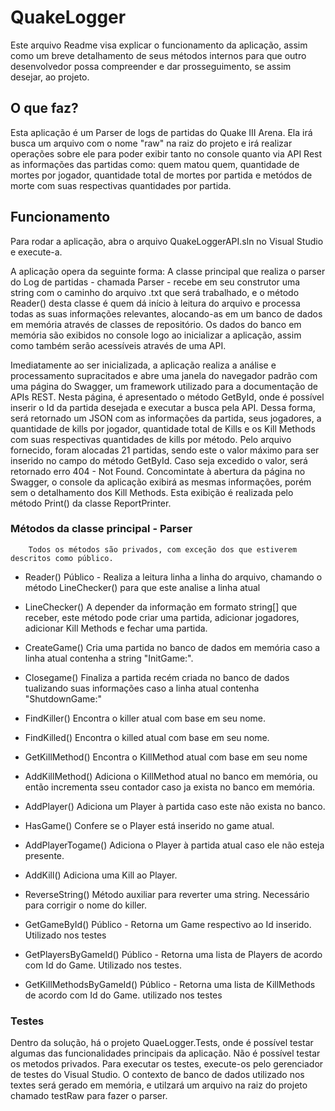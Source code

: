 # QuakeLogger

Este arquivo Readme visa explicar o funcionamento da aplicação, assim como um breve detalhamento de seus métodos internos para 
que outro desenvolvedor possa compreender e dar prosseguimento, se assim desejar, ao projeto.

## O que faz?

Esta aplicação é um Parser de logs de partidas do Quake III Arena. Ela irá busca um arquivo com o nome "raw" na raiz do projeto e irá realizar operações sobre ele para poder exibir tanto no console quanto via API Rest as informações das partidas como: quem matou quem, quantidade de mortes por jogador, quantidade total de mortes por partida e metódos de morte com suas respectivas quantidades por partida.

## Funcionamento

Para rodar a aplicação, abra o arquivo QuakeLoggerAPI.sln no Visual Studio e execute-a.

A aplicação opera da seguinte forma: A classe principal que realiza o parser do Log de partidas - chamada Parser - recebe em 
seu construtor uma string com o caminho do arquivo .txt que será trabalhado, e o método Reader() desta classe é quem dá início
à leitura do arquivo e processa todas as suas informações relevantes, alocando-as em um banco de dados em memória através de
classes de repositório.
Os dados do banco em memória são exibidos no console logo ao inicializar a aplicação, assim como também serão acessíveis através
de uma API.

Imediatamente ao ser inicializada, a aplicação realiza a análise e processamento supracitados e abre uma janela do navegador
padrão com uma página do Swagger, um framework utilizado para a documentação de APIs REST. Nesta página, é apresentado o método
GetById, onde é possível inserir o Id da partida desejada e executar a busca pela API. Dessa forma, será retornado um JSON
com as informações da partida, seus jogadores, a quantidade de kills por jogador, quantidade total de Kills e os Kill Methods
com suas respectivas quantidades de kills por método. Pelo arquivo fornecido, foram alocadas 21 partidas, sendo este o valor máximo
para ser inserido no campo do método GetById. Caso seja excedido o valor, será retornado erro 404 - Not Found.
Concomintate à abertura da página no Swagger, o console da aplicação exibirá as mesmas informações, porém sem o detalhamento
dos Kill Methods. Esta exibição é realizada pelo método Print() da classe ReportPrinter.

### Métodos da classe principal - Parser
	
        Todos os métodos são privados, com exceção dos que estiverem descritos como público.

+ Reader()
	Público - Realiza a leitura linha a linha do arquivo, chamando o método LineChecker() para que este analise
	a linha atual

+ LineChecker()
	A depender da informação em formato string[] que receber, este método pode criar uma partida, adicionar jogadores, adicionar
	Kill Methods e fechar uma partida.

+ CreateGame()
	Cria uma partida no banco de dados em memória caso a linha atual contenha a string "InitGame:".

+ Closegame()
	Finaliza a partida recém criada no banco de dados tualizando suas informações caso a linha atual contenha "ShutdownGame:"

+ FindKiller()
	Encontra o killer atual com base em seu nome.

+ FindKilled()
	Encontra o killed atual com base em seu nome.	
	
+ GetKillMethod()
	Encontra o KillMethod atual com base em seu nome
	
+ AddKillMethod()
	Adiciona o KillMethod atual no banco em memória, ou então incrementa sseu contador caso ja exista no banco em memória.
	
+ AddPlayer()
    Adiciona um Player à partida caso este não exista no banco.

+ HasGame()
	Confere se o Player está inserido no game atual.
	
+ AddPlayerTogame()
	Adiciona o Player à partida atual caso ele não esteja presente.
	
+ AddKill()
	Adiciona uma Kill ao Player.

+ ReverseString()
	Método auxiliar para reverter uma string. Necessário para corrigir o nome do killer.
	
+ GetGameById()
	Público - Retorna um Game respectivo ao Id inserido. Utilizado nos testes
	
+ GetPlayersByGameId()
	Público - Retorna uma lista de Players de acordo com Id do Game. Utilizado nos testes.

+ GetKillMethodsByGameId()
	Público - Retorna uma lista de KillMethods de acordo com Id do Game. utilizado nos testes
	
### Testes
Dentro da solução, há o projeto QuaeLogger.Tests, onde é possível testar algumas das funcionalidades principais da aplicação. Não é possível testar os
metodos privados. Para executar os testes, execute-os pelo gerenciador de testes do Visual Studio. O contexto de banco de dados utilizado nos textes será gerado em memória, e utilzará um arquivo na raiz do projeto chamado testRaw para fazer o parser.
	
